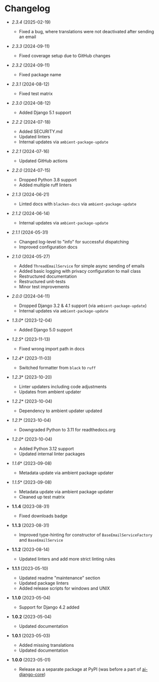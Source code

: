 # Changelog

* *2.3.4* (2025-02-19)
  * Fixed a bug, where translations were not deactivated after sending an email

* *2.3.3* (2024-09-11)
  * Fixed coverage setup due to GitHub changes

* *2.3.2* (2024-09-11)
  * Fixed package name

* *2.3.1* (2024-08-12)
  * Fixed test matrix

* *2.3.0* (2024-08-12)
  * Added Django 5.1 support

* *2.2.2* (2024-07-18)
  * Added SECURITY.md
  * Updated linters
  * Internal updates via `ambient-package-update`

* *2.2.1* (2024-07-16)
  * Updated GitHub actions

* *2.2.0* (2024-07-15)
  * Dropped Python 3.8 support
  * Added multiple ruff linters

* *2.1.3* (2024-06-21)
  * Linted docs with `blacken-docs` via `ambient-package-update`

* *2.1.2* (2024-06-14)
  * Internal updates via `ambient-package-update`

* *2.1.1* (2024-05-31)
  * Changed log-level to "info" for successful dispatching
  * Improved configuration docs

* *2.1.0* (2024-05-27)
  * Added `ThreadEmailService` for simple async sending of emails
  * Added basic logging with privacy configuration to mail class
  * Restructured documentation
  * Restructured unit-tests
  * Minor test improvements

* *2.0.0* (2024-04-11)
  * Dropped Django 3.2 & 4.1 support (via `ambient-package-update`)
  * Internal updates via `ambient-package-update`

* *1.3.0** (2023-12-04)
  * Added Django 5.0 support

* *1.2.5** (2023-11-13)
  * Fixed wrong import path in docs

* *1.2.4** (2023-11-03)
  * Switched formatter from `black` to `ruff`

* *1.2.3** (2023-10-20)
  * Linter updaters including code adjustments
  * Updates from ambient updater

* *1.2.2** (2023-10-04)
  * Dependency to ambient updater updated

* *1.2.1** (2023-10-04)
  * Downgraded Python to 3.11 for readthedocs.org

* *1.2.0** (2023-10-04)
  * Added Python 3.12 support
  * Updated internal linter packages

* *1.1.6** (2023-09-08)
  * Metadata update via ambient package updater

* *1.1.5** (2023-09-08)
  * Metadata update via ambient package updater
  * Cleaned up test matrix

* **1.1.4** (2023-08-31)
  * Fixed downloads badge

* **1.1.3** (2023-08-31)
  * Improved type-hinting for constructor of `BaseEmailServiceFactory` and `BaseEmailService`

* **1.1.2** (2023-08-14)
  * Updated linters and add more strict linting rules

* **1.1.1** (2023-05-10)
  * Updated readme "maintenance" section
  * Updated package linters
  * Added release scripts for windows and UNIX

* **1.1.0** (2023-05-04)
  * Support for Django 4.2 added

* **1.0.2** (2023-05-04)
  * Updated documentation

* **1.0.1** (2023-05-03)
  * Added missing translations
  * Updated documentation

* **1.0.0** (2023-05-01)
  * Release as a separate package at PyPI (was before a part of [ai-django-core](https://pypi.org/project/ai-django-core/))
